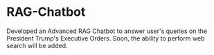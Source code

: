 # RAG-Chatbot
Developed an Advanced RAG Chatbot to answer user's queries on the President Trump's Executive Orders. Soon, the ability to perform web search will be added. 
